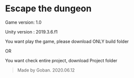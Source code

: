 Escape the dungeon
=======
Game version: 1.0

Unity version : 2019.3.6.f1

You want play the game, please download ONLY build folder

OR

You want check entire project, download Project folder

>Made by Goban. 2020.06.12
